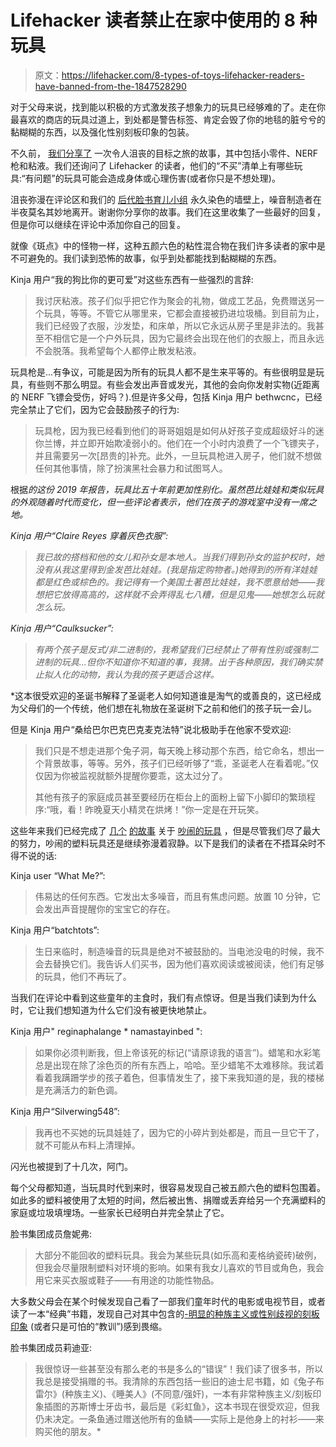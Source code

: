 # Lifehacker 读者禁止在家中使用的 8 种玩具

> 原文：<https://lifehacker.com/8-types-of-toys-lifehacker-readers-have-banned-from-the-1847528290>

对于父母来说，找到能以积极的方式激发孩子想象力的玩具已经够难的了。走在你最喜欢的商店的玩具过道上，到处都是警告标签、肯定会毁了你的地毯的脏兮兮的黏糊糊的东西，以及强化性别刻板印象的包装。

不久前， [我们分享了](https://lifehacker.com/what-toys-have-you-banned-from-your-home-1847458836) 一次令人沮丧的目标之旅的故事，其中包括小零件、NERF 枪和粘液。我们还询问了 Lifehacker 的读者，他们的“不买”清单上有哪些玩具:“有问题”的玩具可能会造成身体或心理伤害(或者你只是不想处理)。

沮丧弥漫在评论区和我们的 [后代脸书育儿小组](https://www.facebook.com/groups/2018785615043946) 永久染色的墙壁上，噪音制造者在半夜莫名其妙地离开。谢谢你分享你的故事。我们在这里收集了一些最好的回复，但是你可以继续在评论中添加你自己的回复。

就像《斑点》中的怪物一样，这种五颜六色的粘性混合物在我们许多读者的家中是不可避免的。我们读到恐怖的故事，似乎到处都能找到黏糊糊的东西。

Kinja 用户“我的狗比你的更可爱”对这些东西有一些强烈的言辞:

> 我讨厌粘液。孩子们似乎把它作为聚会的礼物，做成工艺品，免费赠送另一个玩具，等等。不管它从哪里来，它都会直接被扔进垃圾桶。到目前为止，我们已经毁了衣服，沙发垫，和床单，所以它永远从房子里是非法的。我甚至不相信它是一个户外玩具，因为它最终会出现在他们的衣服上，而且永远不会脱落。我希望每个人都停止散发粘液。

玩具枪是...有争议，可能是因为所有的玩具人都不是生来平等的。有些很明显是玩具，有些则不那么明显。有些会发出声音或发光，其他的会向你发射实物(近距离的 NERF 飞镖会受伤，好吗？).但是许多父母，包括 Kinja 用户 bethwcnc，已经完全禁止了它们，因为它会鼓励孩子的行为:

> 玩具枪，因为我已经看到他们的哥哥姐姐是如何从好孩子变成超级好斗的迷你兰博，并立即开始欺凌弱小的。他们在一个小时内浪费了一个飞镖夹子，并且需要另一次[昂贵的]补充。此外，一旦玩具枪进入房子，他们就不想做任何其他事情，除了扮演黑社会暴力和试图骂人。

根据*的这份 2019 年报告，玩具比五十年前更加性别化。虽然芭比娃娃和类似玩具的外观随着时代而变化，但一些评论者表示，他们在孩子的游戏室中没有一席之地。*

*Kinja 用户“Claire Reyes 穿着灰色衣服”:*

> *我已故的搭档和他的女儿和孙女是本地人。当我们得到孙女的监护权时，她没有从我这里得到金发芭比娃娃。(我是指定购物者。)她得到的所有洋娃娃都是红色或棕色的。我记得有一个美国土著芭比娃娃，我不愿意给她——我想把它放得高高的，这样就不会弄得乱七八糟，但是见鬼——她想怎么玩就怎么玩。*

*Kinja 用户“Caulksucker”:*

> *有两个孩子是反式/非二进制的，我希望我们已经禁止了带有性别或强制二进制的玩具...但你不知道你不知道的事，我猜。出于各种原因，我们确实禁止拟人化的动物，我认为我的孩子更适合这样。*

 *这本很受欢迎的圣诞书解释了圣诞老人如何知道谁是淘气的或善良的，这已经成为父母们的一个传统，他们想在礼物放在圣诞树下之前和他们的孩子玩一会儿。

但是 Kinja 用户“桑给巴尔巴克巴克麦克法特”说北极助手在他家不受欢迎:

> 我们只是不想走进那个兔子洞，每天晚上移动那个东西，给它命名，想出一个背景故事，等等。另外，孩子们已经听够了“乖，圣诞老人在看着呢。”仅仅因为你被监视就额外提醒你要乖，这太过分了。
> 
> 其他有孩子的家庭成员甚至要经历在柜台上的面粉上留下小脚印的繁琐程序:“哦，看！昨晚夏天小精灵在烘烤！”你一定是在开玩笑。

这些年来我们已经完成了 [几个](https://lifehacker.com/these-popular-toys-could-seriously-damage-your-kids-hea-1825782467) [的故事](https://lifehacker.com/how-to-tone-down-your-toddlers-noisy-toys-1838535664) 关于 [吵闹的玩具](https://lifehacker.com/don-t-buy-loud-toys-for-someone-else-s-kid-1846044928) ，但是尽管我们尽了最大的努力，吵闹的塑料玩具还是继续弥漫着寂静。以下是我们的读者在不捂耳朵时不得不说的话:

Kinja user “What Me?”:

> 伟易达的任何东西。它发出太多噪音，而且有焦虑问题。放置 10 分钟，它会发出声音提醒你的宝宝它的存在。

Kinja 用户“batchtots”:

> 生日来临时，制造噪音的玩具是绝对不被鼓励的。当电池没电的时候，我不会去替换它们。我告诉人们买书，因为他们喜欢阅读或被阅读，他们有足够的玩具，他们不再玩了。

当我们在评论中看到这些童年的主食时，我们有点惊讶。但是当我们读到为什么时，它让我们想知道为什么它们没有被更快地禁止。

Kinja 用户" reginaphalange * namastayinbed ":

> 如果你必须判断我，但上帝该死的标记(“请原谅我的语言”)。蜡笔和水彩笔总是出现在除了涂色页的所有东西上，哈哈。至少蜡笔不太难移除。我试着看着我蹒跚学步的孩子着色，但事情发生了，接下来我知道的是，我的楼梯是充满活力的新色调。

Kinja 用户“Silverwing548”:

> 我再也不买她的玩具娃娃了，因为它的小碎片到处都是，而且一旦它干了，就不可能从布料上清理掉。

闪光也被提到了十几次，阿门。

每个父母都知道，当玩具时代到来时，很容易发现自己被五颜六色的塑料包围着。如此多的塑料被使用了太短的时间，然后被出售、捐赠或丢弃给另一个充满塑料的家庭或垃圾填埋场。一些家长已经明白并完全禁止了它。

脸书集团成员詹妮弗:

> 大部分不能回收的塑料玩具。我会为某些玩具(如乐高和麦格纳瓷砖)破例，但我会尽量限制塑料对环境的影响。如果有我女儿喜欢的节目或角色，我会用它来买衣服或鞋子——有用途的功能性物品。

大多数父母会在某个时候发现自己看了一部我们童年时代的电影或电视节目，或者读了一本“经典”书籍，发现自己对其中包含的[-明显的种族主义或性别歧视的刻板印象](https://lifehacker.com/do-you-read-problematic-books-to-your-kids-1845324147) (或者只是可怕的“教训”)感到畏缩。

脸书集团成员莉迪亚:

> 我很惊讶一些甚至没有那么老的书是多么的“错误”！我们读了很多书，所以我总是接受捐赠的书。我清除的东西包括一些旧的迪士尼书籍，如《兔子布雷尔》(种族主义)、《睡美人》(不同意/强奸)，一本有非常种族主义/刻板印象插图的苏斯博士牙齿书，最后是《彩虹鱼》，这本书现在很受欢迎，但我仍未决定。一条鱼通过赠送他所有的鱼鳞——实际上是他身上的衬衫——来购买他的朋友。*